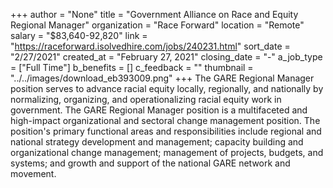 +++
author = "None"
title = "Government Alliance on Race and Equity Regional Manager"
organization = "Race Forward"
location = "Remote"
salary = "$83,640-92,820"
link = "https://raceforward.isolvedhire.com/jobs/240231.html"
sort_date = "2/27/2021"
created_at = "February 27, 2021"
closing_date = "-"
a_job_type = ["Full Time"]
b_benefits = []
c_feedback = ""
thumbnail = "../../images/download_eb393009.png"
+++
The GARE Regional Manager position serves to advance racial equity locally, regionally, and nationally by normalizing, organizing, and operationalizing racial equity work in government. The GARE Regional Manager position is a multifaceted and high-impact organizational and sectoral change management position. The position's primary functional areas and responsibilities include regional and national strategy development and management; capacity building and organizational change management; management of projects, budgets, and systems; and growth and support of the national GARE network and movement.